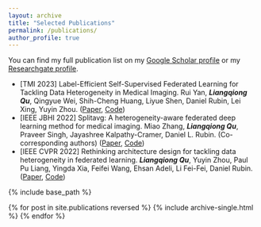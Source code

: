 ```yaml
---
layout: archive
title: "Selected Publications"
permalink: /publications/
author_profile: true
---
```


You can find my full publication list on my [Google Scholar profile](https://scholar.google.com/citations?user=ruKpgzwAAAAJ&hl=zh-CN) or my [Researchgate profile](https://www.researchgate.net/profile/Liangqiong-Qu-2).

- [TMI 2023] Label-Efficient Self-Supervised Federated Learning for Tackling Data Heterogeneity in Medical Imaging. Rui Yan, ***Liangqiong Qu***, Qingyue Wei, Shih-Cheng Huang, Liyue Shen, Daniel Rubin, Lei Xing, Yuyin Zhou. ([Paper](https://ieeexplore-ieee-org.eproxy.lib.hku.hk/stamp/stamp.jsp?tp=&arnumber=10004993&tag=1), [Code](https://github.com/rui-yan/SSL-FL))
- [IEEE JBHI 2022] Splitavg: A heterogeneity-aware federated deep learning method for medical imaging. Miao Zhang, ***Liangqiong Qu***, Praveer Singh, Jayashree Kalpathy-Cramer, Daniel L. Rubin. (Co-corresponding authors) ([Paper](https://ieeexplore.ieee.org/abstract/document/9806163), [Code](https://github.com/zm17943/SplitAVG))
- [IEEE CVPR 2022] Rethinking architecture design for tackling data heterogeneity in federated learning. ***Liangqiong Qu***, Yuyin Zhou, Paul Pu Liang, Yingda Xia, Feifei Wang, Ehsan Adeli, Li Fei-Fei, Daniel Rubin. ([Paper](https://openaccess.thecvf.com/content/CVPR2022/papers/Qu_Rethinking_Architecture_Design_for_Tackling_Data_Heterogeneity_in_Federated_Learning_CVPR_2022_paper.pdf), [Code](https://github.com/Liangqiong/ViT-FL-main))


{% include base_path %}

{% for post in site.publications reversed %}
  {% include archive-single.html %}
{% endfor %}
